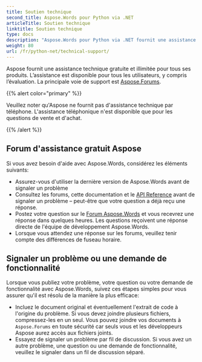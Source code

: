 ```yaml
---
title: Soutien technique
second_title: Aspose.Words pour Python via .NET
articleTitle: Soutien technique
linktitle: Soutien technique
type: docs
description: "Aspose.Words pour Python via .NET fournit une assistance technique gratuite disponible à tous les utilisateurs. Veuillez signaler votre question, problème ou demande de fonctionnalité en utilisant le forum d'assistance gratuit Aspose."
weight: 80
url: /fr/python-net/technical-support/
---
```


Aspose fournit une assistance technique gratuite et illimitée pour tous ses produits. L’assistance est disponible pour tous les utilisateurs, y compris l’évaluation. La principale voie de support est [Aspose.Forums](https://forum.aspose.com/c/words/8).

{{% alert color="primary" %}}

Veuillez noter qu'Aspose ne fournit pas d'assistance technique par téléphone. L'assistance téléphonique n'est disponible que pour les questions de vente et d'achat.

{{% /alert %}}

## Forum d'assistance gratuit Aspose

Si vous avez besoin d'aide avec Aspose.Words, considérez les éléments suivants:

* Assurez-vous d'utiliser la dernière version de Aspose.Words avant de signaler un problème
* Consultez les forums, cette documentation et le [API Reference](https://reference.aspose.com/words/python-net/) avant de signaler un problème – peut-être que votre question a déjà reçu une réponse.
* Postez votre question sur le [Forum Aspose.Words](https://forum.aspose.com/c/words/8) et vous recevrez une réponse dans quelques heures. Les questions reçoivent une réponse directe de l'équipe de développement Aspose.Words.
* Lorsque vous attendez une réponse sur les forums, veuillez tenir compte des différences de fuseau horaire.

## Signaler un problème ou une demande de fonctionnalité

Lorsque vous publiez votre problème, votre question ou votre demande de fonctionnalité avec Aspose.Words, suivez ces étapes simples pour vous assurer qu'il est résolu de la manière la plus efficace:

* Incluez le document original et éventuellement l'extrait de code à l'origine du problème. Si vous devez joindre plusieurs fichiers, compressez-les en un seul. Vous pouvez joindre vos documents à `Aspose.Forums` en toute sécurité car seuls vous et les développeurs Aspose aurez accès aux fichiers joints.
* Essayez de signaler un problème par fil de discussion. Si vous avez un autre problème, une question ou une demande de fonctionnalité, veuillez le signaler dans un fil de discussion séparé.